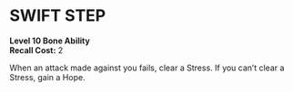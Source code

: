 # SWIFT STEP

**Level 10 Bone Ability**  
**Recall Cost:** 2

When an attack made against you fails, clear a Stress. If you can’t clear a Stress, gain a Hope.